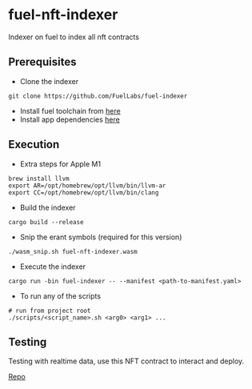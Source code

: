 # fuel-nft-indexer

Indexer on fuel to index all nft contracts

## Prerequisites

- Clone the indexer

```
git clone https://github.com/FuelLabs/fuel-indexer
```

- Install fuel toolchain
  from [here](https://fuellabs.github.io/fuel-indexer/master/getting-started/system-dependencies.html#system-requirements)
- Install app
  dependencies [here](https://fuellabs.github.io/fuel-indexer/master/getting-started/application-dependencies.html#application-dependencies)

## Execution
- Extra steps for Apple M1

```
brew install llvm
export AR=/opt/homebrew/opt/llvm/bin/llvm-ar
export CC=/opt/homebrew/opt/llvm/bin/clang
```

- Build the indexer

```
cargo build --release
```

- Snip the erant symbols (required for this version)

```
./wasm_snip.sh fuel-nft-indexer.wasm
```

- Execute the indexer

```
cargo run -bin fuel-indexer -- --manifest <path-to-manifest.yaml>
```

- To run any of the scripts

```
# run from project root
./scripts/<script_name>.sh <arg0> <arg1> ...
```

## Testing

Testing with realtime data, use this NFT contract to interact and deploy.

[Repo](https://github.com/atulpatare/sway-nft)
